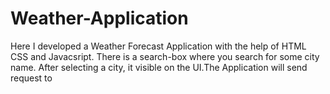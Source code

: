 # Weather-Application
Here I developed a Weather Forecast Application with the help of HTML CSS and Javacsript. There is a search-box where you search for some city name. After selecting a city, it visible on the UI.The Application will send request to 
